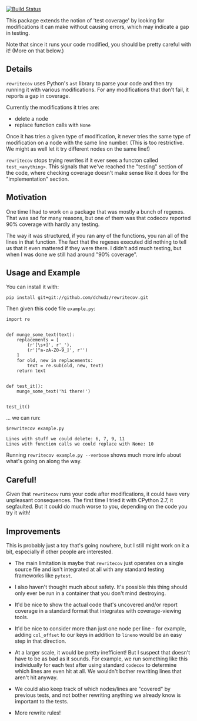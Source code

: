 [![Build Status](https://travis-ci.org/dchudz/rewritecov.svg?branch=master)](https://travis-ci.org/dchudz/rewritecov)

This package extends the notion of 'test coverage' by looking for modifications
it can make without causing errors, which may indicate a gap in testing.

Note that since it runs your code modified, you should be pretty careful
with it! (More on that below.)

## Details

`rewritecov` uses Python's `ast` library to parse your code and then
try running it with various modifications. For any modifications that
don't fail, it reports a gap in coverage.

Currently the modifications it tries are:

- delete a node
- replace function calls with `None`

Once it has tries a given type of modification, it never tries the same
type of modification on a node with the same line number. (This is too
restrictive. We might as well let it try different nodes on the same
line!)

`rewritecov` stops trying rewrites if it ever sees a functon called
`test_<anything>`. This signals that we've reached the "testing" section
of the code, where checking coverage doesn't make sense like it does for
the "implementation" section.


## Motivation

One time I had to work on a package that was mostly a bunch of
regexes. That was sad for many reasons, but one of them was that
codecov reported 90% coverage with hardly any testing.

The way it was structured, if you ran any of the functions, you
ran all of the lines in that function. The fact that the regexes executed
did nothing to tell us that it even mattered if they were there. I
didn't add much testing, but when I was done we still had around
"90% coverage".


## Usage and Example

You can install it with:

 ```
 pip install git+git://github.com/dchudz/rewritecov.git
 ```

Then given this code file `example.py`:


```
import re


def munge_some_text(text):
    replacements = [
        (r'[\s+]', r'_'),
        (r'[^a-zA-Z0-9_]', r'')
    ]
    for old, new in replacements:
        text = re.sub(old, new, text)
    return text


def test_it():
    munge_some_text('hi there!')


test_it()
```

... we can run:

```
$rewritecov example.py
```

```
Lines with stuff we could delete: 6, 7, 9, 11
Lines with function calls we could replace with None: 10
```

Running `rewritecov example.py --verbose` shows much more info about
what's going on along the way.


## Careful!

Given that `rewritecov` runs your code after modifications, it could
have very unpleasant consequences. The first time I tried it with
CPython 2.7, it segfaulted. But it could do much worse to you,
depending on the code you try it with!

## Improvements

This is probably just a toy that's going nowhere, but I still might
work on it a bit, especially if other people are interested.

- The main limitation is maybe that `rewritecov` just operates on a single
source file and isn't integrated at all with any standard testing
frameworks like `pytest`.

- I also haven't thought much about safety. It's possible this thing
should only ever be run in a container that you don't mind destroying.

- It'd be nice to show the actual code that's uncovered and/or report
coverage in a standard format that integrates with coverage-viewing tools.

- It'd be nice to consider more than just one node per line - for example,
adding `col_offset` to our keys in addition to `lineno` would be an
easy step in that direction.

- At a larger scale, it would be pretty inefficient! But I suspect that
doesn't have to be as bad as it sounds. For example, we run something like
this individually for each test after using standard `codecov` to
determine which lines are even hit at all. We wouldn't bother rewriting
lines that aren't hit anyway.

- We could also keep track of which nodes/lines are "covered"
by previous tests, and not bother rewriting anything we already know is
important to the tests.

- More rewrite rules!
